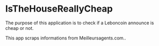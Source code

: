 # IsTheHouseReallyCheap

The purpose of this application is to check if a Leboncoin announce is cheap or not.

This app scraps informations from Meilleursagents.com..

